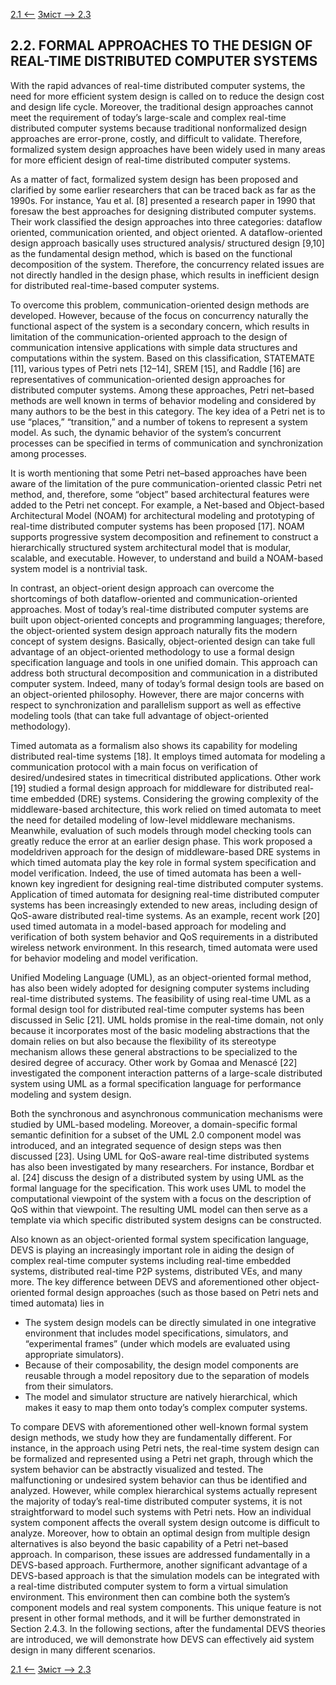 [2.1 <--](2_1.md) [   Зміст   ](README.md) [--> 2.3](2_3.md)

## 2.2. FORMAL APPROACHES TO THE DESIGN OF REAL-TIME DISTRIBUTED COMPUTER SYSTEMS

With the rapid advances of real-time distributed computer systems, the need for more efficient system design is called on to reduce the design cost and design life cycle. Moreover, the traditional design approaches cannot meet the requirement of today’s large-scale and complex real-time distributed computer systems because traditional nonformalized design approaches are error-prone, costly, and difficult to validate. Therefore, formalized system design approaches have been widely used in many areas for more efficient design of real-time distributed computer systems.

As a matter of fact, formalized system design has been proposed and clarified by some earlier researchers that can be traced back as far as the 1990s. For instance, Yau et al. [8] presented a research paper in 1990 that foresaw the best approaches for designing distributed computer systems. Their work classified the design approaches into three categories: dataflow oriented, communication oriented, and object oriented. A dataflow-oriented design approach basically uses structured analysis/ structured design [9,10] as the fundamental design method, which is based on the functional decomposition of the system. Therefore, the concurrency related issues are not directly handled in the design phase, which results in inefficient design for distributed real-time-based computer systems.

To overcome this problem, communication-oriented design methods are developed. However, because of the focus on concurrency naturally the functional aspect of the system is a secondary concern, which results in limitation of the communication-oriented approach to the design of communication intensive applications with simple data structures and computations within the system. Based on this classification, STATEMATE [11], various types of Petri nets [12–14], SREM [15], and Raddle [16] are representatives of communication-oriented design approaches for distributed computer systems. Among these approaches, Petri net–based methods are well known in terms of behavior modeling and considered by many authors to be the best in this category. The key idea of a Petri net is to use “places,” “transition,” and a number of tokens to represent a system model. As such, the dynamic behavior of the system’s concurrent processes can be specified in terms of communication and synchronization among processes.

It is worth mentioning that some Petri net–based approaches have been aware of the limitation of the pure communication-oriented classic Petri net method, and, therefore, some “object” based architectural features were added to the Petri net concept. For example, a Net-based and Object-based Architectural Model (NOAM) for architectural modeling and prototyping of real-time distributed computer systems has been proposed [17]. NOAM supports progressive system decomposition and refinement to construct a hierarchically structured system architectural model that is modular, scalable, and executable. However, to understand and build a NOAM-based system model is a nontrivial task.

In contrast, an object-orient design approach can overcome the shortcomings of both dataflow-oriented and communication-oriented approaches. Most of today’s real-time distributed computer systems are built upon object-oriented concepts and programming languages; therefore, the object-oriented system design approach naturally fits the modern concept of system designs. Basically, object-oriented design can take full advantage of an object-oriented methodology to use a formal design specification language and tools in one unified domain. This approach can address both structural decomposition and communication in a distributed computer system. Indeed, many of today’s formal design tools are based on an object-oriented philosophy. However, there are major concerns with respect to synchronization and parallelism support as well as effective modeling tools (that can take full advantage of object-oriented methodology).

Timed automata as a formalism also shows its capability for modeling distributed real-time systems [18]. It employs timed automata for modeling a communication protocol with a main focus on verification of desired/undesired states in timecritical distributed applications. Other work [19] studied a formal design approach for middleware for distributed real-time embedded (DRE) systems. Considering the growing complexity of the middleware-based architecture, this work relied on timed automata to meet the need for detailed modeling of low-level middleware mechanisms. Meanwhile, evaluation of such models through model checking tools can greatly reduce the error at an earlier design phase. This work proposed a modeldriven approach for the design of middleware-based DRE systems in which timed automata play the key role in formal system specification and model verification. Indeed, the use of timed automata has been a well-known key ingredient for designing real-time distributed computer systems. Application of timed automata for designing real-time distributed computer systems has been increasingly extended to new areas, including design of QoS-aware distributed real-time systems. As an example, recent work [20] used timed automata in a model-based approach for modeling and verification of both system behavior and QoS requirements in a distributed wireless network environment. In this research, timed automata were used for behavior modeling and model verification.

Unified Modeling Language (UML), as an object-oriented formal method, has also been widely adopted for designing computer systems including real-time distributed systems. The feasibility of using real-time UML as a formal design tool for distributed real-time computer systems has been discussed in Selic [21]. UML holds promise in the real-time domain, not only because it incorporates most of the basic modeling abstractions that the domain relies on but also because the flexibility of its stereotype mechanism allows these general abstractions to be specialized to the desired degree of accuracy. Other work by Gomaa and Menascé [22] investigated the component interaction patterns of a large-scale distributed system using UML as a formal specification language for performance modeling and system design.

Both the synchronous and asynchronous communication mechanisms were studied by UML-based modeling. Moreover, a domain-specific formal semantic definition for a subset of the UML 2.0 component model was introduced, and an integrated sequence of design steps was then discussed [23]. Using UML for QoS-aware real-time distributed systems has also been investigated by many researchers. For instance, Bordbar et al. [24] discuss the design of a distributed system by using UML as the formal language for the specification. This work uses UML to model the computational viewpoint of the system with a focus on the description of QoS within that viewpoint. The resulting UML model can then serve as a template via which specific distributed system designs can be constructed.

Also known as an object-oriented formal system specification language, DEVS is playing an increasingly important role in aiding the design of complex real-time computer systems including real-time embedded systems, distributed real-time P2P systems, distributed VEs, and many more. The key difference between DEVS and aforementioned other object-oriented formal design approaches (such as those based on Petri nets and timed automata) lies in

- The system design models can be directly simulated in one integrative environment that includes model specifications, simulators, and “experimental frames” (under which models are evaluated using appropriate simulators).
- Because of their composability, the design model components are reusable through a model repository due to the separation of models from their simulators.
- The model and simulator structure are natively hierarchical, which makes it easy to map them onto today’s complex computer systems.

To compare DEVS with aforementioned other well-known formal system design methods, we study how they are fundamentally different. For instance, in the approach using Petri nets, the real-time system design can be formalized and represented using a Petri net graph, through which the system behavior can be abstractly visualized and tested. The malfunctioning or undesired system behavior can thus be identified and analyzed. However, while complex hierarchical systems actually represent the majority of today’s real-time distributed computer systems, it is not straightforward to model such systems with Petri nets. How an individual system component affects the overall system design outcome is difficult to analyze. Moreover, how to obtain an optimal design from multiple design alternatives is also beyond the basic capability of a Petri net–based approach. In comparison, these issues are addressed fundamentally in a DEVS-based approach. Furthermore, another significant advantage of a DEVS-based approach is that the simulation models can be integrated with a real-time distributed computer system to form a virtual simulation environment. This environment then can combine both the system’s component models and real system components. This unique feature is not present in other formal methods, and it will be further demonstrated in Section 2.4.3. In the following sections, after the fundamental DEVS theories are introduced, we will demonstrate how DEVS can effectively aid system design in many different scenarios.

[2.1 <--](2_1.md) [   Зміст   ](README.md) [--> 2.3](2_3.md)